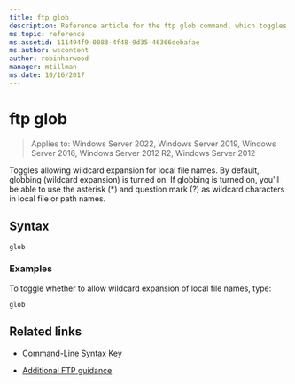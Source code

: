 ```yaml
---
title: ftp glob
description: Reference article for the ftp glob command, which toggles allowing wildcard expansion for local file names.
ms.topic: reference
ms.assetid: 111494f9-0083-4f48-9d35-46366debafae
ms.author: wscontent
author: robinharwood
manager: mtillman
ms.date: 10/16/2017
---
```


# ftp glob

>Applies to: Windows Server 2022, Windows Server 2019, Windows Server 2016, Windows Server 2012 R2, Windows Server 2012

Toggles allowing wildcard expansion for local file names. By default, globbing (wildcard expansion) is turned on. If globbing is turned on, you'll be able to use the asterisk (*) and question mark (?) as wildcard characters in local file or path names.

## Syntax

```
glob
```

### Examples

To toggle whether to allow wildcard expansion of local file names, type:

```
glob
```

## Related links

- [Command-Line Syntax Key](command-line-syntax-key.md)

- [Additional FTP guidance](/previous-versions/orphan-topics/ws.10/cc756013(v=ws.10))
